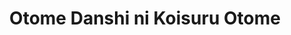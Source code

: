--- 
title: "Otome Danshi ni Koisuru Otome"
publishdate: "2018-12-17T16:48:46+02:00"
src: "https://365manga.net/manga/otome-danshi-ni-koisuru-otome"
image: "https://data.365manga.net/images/thumbnails/32788-otome-danshi-ni-koisuru-otome.jpg"
description: " Otome Danshi ni Koisuru Otome manga summary: A 30 episodes short comic by Shimazaki Mujirushi Mizuguchi Mayu, a girl who hates men, fell in love at first sight with a... 'man-in-drag'!? Does she likes 'girls'? Or does she likes 'boys'? Find out in this heart throbbing pure love comedy! (from twi4)"
---